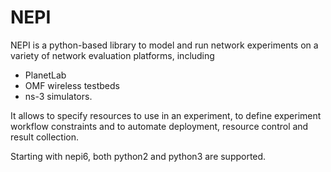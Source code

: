 # NEPI

NEPI is a python-based library to model and run network experiments on a variety of network evaluation platforms, including 

 * PlanetLab
 * OMF wireless testbeds
 * ns-3 simulators. 

 It allows to specify resources to use in an experiment, to define experiment workflow constraints and to automate deployment, resource control and result collection.
 
 Starting with nepi6, both python2 and python3 are supported.
